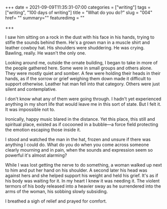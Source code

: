 +++
date = 2021-09-09T11:35:31-07:00
categories = ["writing"]
tags = ["writing", "100 days of writing"]
title = "What do you do?"
slug = "004"
href= ""
summary=""
featuredimg = ""


+++

I saw him sitting on a rock in the dust with his face in his hands, trying to stifle the sounds behind them. He's a grown man in a muscle shirt and leather cowboy hat. His shoulders were shuddering. He was crying. Bawling, really. He wasn't the only one. 

Looking around me, outside the ornate building, I began to take in more of the people gathered here. Some were in small groups and others alone. They were mostly quiet and somber. A few were holding their heads in their hands, as if the sorrow or grief weighing them down made it difficult to support otherwise. Leather hat man fell into that category. Others were just silent and contemplative. 

I don't know what any of them were going through. I hadn't yet experienced anything in my short life that would leave me in this sort of state. But I felt it. It was impossible not to. 

Ironically, happy music blared in the distance. Yet this place, this still and spiritual place, existed as if cocooned in a bubble—a force field protecting the emotion escaping those inside it. 

I stood and watched the man in the hat, frozen and unsure if there was anything I could do. What do you do when you come across someone clearly mourning and in pain, when the sounds and expression seem so powerful it's almost alarming?

While I was lost getting the nerve to do something, a woman walked up next to him and put her hand on his shoulder. A second later his head was against hers and she helped support his weight and held his grief. It's as if his body was waiting for it. In my heart I knew it was needing it. The violent termors of his body released into a heavier sway as he surrendered into the arms of the woman, his sobbing slowly subsiding. 

I breathed a sigh of relief and prayed for comfort.
